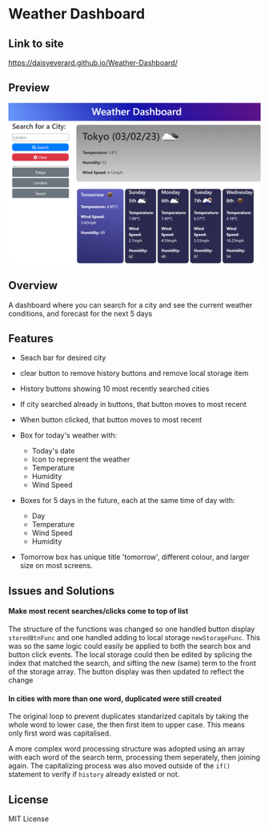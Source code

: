 # Weather Dashboard

## Link to site

https://daisyeverard.github.io/Weather-Dashboard/

## Preview

<p align="center">
  <img src="./assets/images/preview.png" width="700" alt="screenshot of site">
</p>

## Overview

A dashboard where you can search for a city and see the current weather conditions, and forecast for the next 5 days

## Features

- Seach bar for desired city
- clear button to remove history buttons and remove local storage item
- History buttons showing 10 most recently searched cities
- If city searched already in buttons, that button moves to most recent
- When button clicked, that button moves to most recent
- Box for today's weather with: 
    - Today's date
    - Icon to represent the weather
    - Temperature
    - Humidity
    - Wind Speed

- Boxes for 5 days in the future, each at the same time of day with:
    - Day
    - Temperature
    - Wind Speed
    - Humidity

- Tomorrow box has unique title 'tomorrow', different colour, and larger size on most screens. 

## Issues and Solutions

#### Make most recent searches/clicks come to top of list

The structure of the functions was changed so one handled button display `storedBtnFunc` and one handled adding to local storage `newStorageFunc`. This was so the same logic could easily be applied to both the search box and button click events. 
The local storage could then be edited by splicing the index that matched the search, and sifting the new (same) term to the front of the storage array. 
The button display was then updated to reflect the change

#### In cities with more than one word, duplicated were still created

The original loop to prevent duplicates standarized capitals by taking the whole word to lower case, the then first item to upper case. This means only first word was capitalised. 

A more complex word processing structure was adopted using an array with each word of the search term, processing them seperately, then joining again. The capitalizing process was also moved outside of the `if()` statement to verify if `history` already existed or not. 

## License

MIT License

